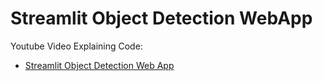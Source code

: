 # Streamlit Object Detection WebApp

Youtube Video Explaining Code:

* [Streamlit Object Detection Web App](https://www.youtube.com/watch?v=704KeHR4NVg)